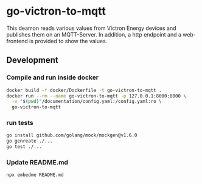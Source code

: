 # go-victron-to-mqtt
This deamon reads various values from Victron Energy devices and publishes them on an MQTT-Server.
In addition, a http endpoint and a web-frontend is provided to show the values.

## Development

### Compile and run inside docker
```bash
docker build -f docker/Dockerfile -t go-victron-to-mqtt .
docker run --rm --name go-victron-to-mqtt -p 127.0.0.1:8000:8000 \
  -v "$(pwd)"/documentation/config.yaml:/config.yaml:ro \
  go-victron-to-mqtt
```

### run tests
```bash
go install github.com/golang/mock/mockgen@v1.6.0
go genreate ./...
go test ./...
```

### Update README.md
```bash
npx embedme README.md
```

